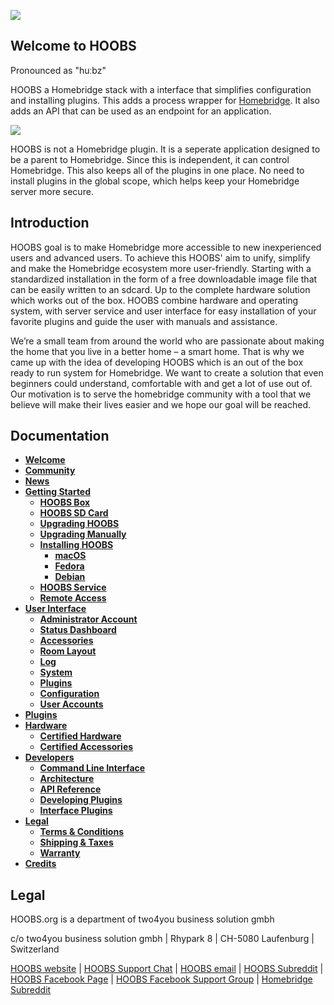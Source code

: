 ![](https://raw.githubusercontent.com/hoobs-org/HOOBS/master/docs/logo.png)
## Welcome to HOOBS
Pronounced as "huːbz"  

HOOBS a Homebridge stack with a interface that simplifies configuration and installing plugins. This adds a process wrapper for [Homebridge](https://github.com/nfarina/homebridge). It also adds an API that can be used as an endpoint for an application.

![](https://raw.githubusercontent.com/hoobs-org/HOOBS/master/docs/interface-light/accessories.png)

HOOBS is not a Homebridge plugin. It is a seperate application designed to be a parent to Homebridge. Since this is independent, it can control Homebridge. This also keeps all of the plugins in one place. No need to install plugins in the global scope, which helps keep your Homebridge server more secure.

## Introduction
HOOBS goal is to make Homebridge more accessible to new inexperienced users and advanced users. To achieve this HOOBS' aim to unify, simplify and make the Homebridge ecosystem more user-friendly.
Starting with a standardized installation in the form of a free downloadable image file that can be easily written to an sdcard. Up to the complete hardware solution which works out of the box.
HOOBS combine hardware and operating system, with server service and user interface for easy installation of your favorite plugins and guide the user with manuals and assistance.

We’re a small team from around the world who are passionate about making the home that you live in a better home – a smart home. That is why we came up with the idea of developing HOOBS which is an out of the box ready to run system for Homebridge. We want to create a solution that even beginners could understand, comfortable with and get a lot of use out of. Our motivation is to serve the homebridge community with a tool that we believe will make their lives easier and we hope our goal will be reached.

## Documentation
* [**Welcome**](https://github.com/hoobs-org/HOOBS/wiki)  
* [**Community**](https://github.com/hoobs-org/HOOBS/wiki/1.0-Community)
* [**News**](https://github.com/hoobs-org/HOOBS/wiki/1.1-News)  
* [**Getting Started**](https://github.com/hoobs-org/HOOBS/wiki/2.0-Getting-Started)
  * [**HOOBS Box**](https://github.com/hoobs-org/HOOBS/wiki/2.1-HOOBS-Box)
  * [**HOOBS SD Card**](https://github.com/hoobs-org/HOOBS/wiki/2.2-HOOBS-SD-Card)
  * [**Upgrading HOOBS**](https://github.com/hoobs-org/HOOBS/wiki/2.3-Upgrading-HOOBS)
  * [**Upgrading Manually**](https://github.com/hoobs-org/HOOBS/wiki/2.4-Upgrading-Manually)
  * [**Installing HOOBS**](https://github.com/hoobs-org/HOOBS/wiki/2.5-Installing-from-Scratch)
    * [**macOS**](https://github.com/hoobs-org/HOOBS/wiki/2.5.0-macOS-Installation)
    * [**Fedora**](https://github.com/hoobs-org/HOOBS/wiki/2.5.1-Fedora-Installation)
    * [**Debian**](https://github.com/hoobs-org/HOOBS/wiki/2.5.2-Debian-Installation)
  * [**HOOBS Service**](https://github.com/hoobs-org/HOOBS/wiki/2.6-Running-HOOBS-on-Startup)
  * [**Remote Access**](https://github.com/hoobs-org/HOOBS/wiki/2.7-Remote-Access)
* [**User Interface**](https://github.com/hoobs-org/HOOBS/wiki/3.0-User-Interface)
  * [**Administrator Account**](https://github.com/hoobs-org/HOOBS/wiki/3.1-Administrator-Account)
  * [**Status Dashboard**](https://github.com/hoobs-org/HOOBS/wiki/3.2-Status-Dashboard)
  * [**Accessories**](https://github.com/hoobs-org/HOOBS/wiki/3.3-Accessories)
  * [**Room Layout**](https://github.com/hoobs-org/HOOBS/wiki/3.4-Room-Layout)
  * [**Log**](https://github.com/hoobs-org/HOOBS/wiki/3.5-Log)
  * [**System**](https://github.com/hoobs-org/HOOBS/wiki/3.6-System)
  * [**Plugins**](https://github.com/hoobs-org/HOOBS/wiki/3.7-Plugins)
  * [**Configuration**](https://github.com/hoobs-org/HOOBS/wiki/3.8-Configuration)
  * [**User Accounts**](https://github.com/hoobs-org/HOOBS/wiki/3.9-User-Accounts)
* [**Plugins**](https://github.com/hoobs-org/HOOBS/wiki/4.0-Plugins)
* [**Hardware**](https://github.com/hoobs-org/HOOBS/wiki/5.0-Hardware)
  * [**Certified Hardware**](https://github.com/hoobs-org/HOOBS/wiki/5.1-Certified-Hardware)
  * [**Certified Accessories**](https://github.com/hoobs-org/HOOBS/wiki/5.2-Certified-Accessories)
* [**Developers**](https://github.com/hoobs-org/HOOBS/wiki/6.0-Developers)
  * [**Command Line Interface**](https://github.com/hoobs-org/HOOBS/wiki/6.1-Command-Line-Interface)
  * [**Architecture**](https://github.com/hoobs-org/HOOBS/wiki/6.2-Architecture)
  * [**API Reference**](https://github.com/hoobs-org/HOOBS/wiki/6.3-API-Reference)
  * [**Developing Plugins**](https://github.com/hoobs-org/HOOBS/wiki/6.4-Developing-Plugins)
  * [**Interface Plugins**](https://github.com/hoobs-org/HOOBS/wiki/6.5-Interface-Plugins)
* [**Legal**](https://github.com/hoobs-org/HOOBS/wiki/7.0-Legal)
  * [**Terms & Conditions**](https://github.com/hoobs-org/HOOBS/wiki/7.1-Terms-and-Conditions)
  * [**Shipping & Taxes**](https://github.com/hoobs-org/HOOBS/wiki/7.2-Shipping-and-Taxes)
  * [**Warranty**](https://github.com/hoobs-org/HOOBS/wiki/7.3-Warranty)
* [**Credits**](https://github.com/hoobs-org/HOOBS/wiki/8.0-Credits)

## Legal
HOOBS.org is a department of two4you business solution gmbh

c/o two4you business solution gmbh | Rhypark 8 | CH-5080 Laufenburg | Switzerland

[HOOBS website](https://hoobs.org) | [HOOBS Support Chat](https://m.me/HOOBSofficial) | [HOOBS email](mailto:info@hoobs.org) | [HOOBS Subreddit](https://www.reddit.com/r/hoobs/) | [HOOBS Facebook Page](https://www.facebook.com/HOOBSofficial) | [HOOBS Facebook Support Group](https://www.facebook.com/groups/HOOBSorg/) | [Homebridge Subreddit](https://www.reddit.com/r/homebridge/) 
